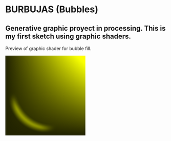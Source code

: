 # BURBUJAS (Bubbles)

## Generative graphic proyect in processing. This is my first sketch using graphic shaders.

Preview of graphic shader for bubble fill.

![Image of Burbujas](https://raw.githubusercontent.com/cristianalbarenga/BURBUJAS/master/Burbuja_fragShader_prev.png)
